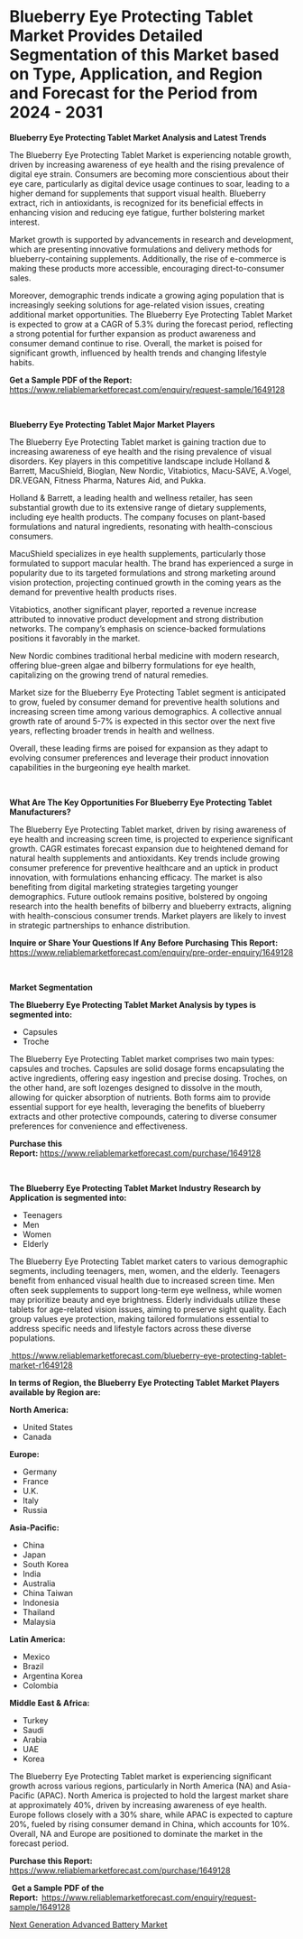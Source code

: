 <p><h1>Blueberry Eye Protecting Tablet Market Provides Detailed Segmentation of this Market based on Type, Application, and Region and Forecast for the Period from 2024 - 2031</h1></p><p><strong>Blueberry Eye Protecting Tablet Market Analysis and Latest Trends</strong></p>
<p><p>The Blueberry Eye Protecting Tablet Market is experiencing notable growth, driven by increasing awareness of eye health and the rising prevalence of digital eye strain. Consumers are becoming more conscientious about their eye care, particularly as digital device usage continues to soar, leading to a higher demand for supplements that support visual health. Blueberry extract, rich in antioxidants, is recognized for its beneficial effects in enhancing vision and reducing eye fatigue, further bolstering market interest.</p><p>Market growth is supported by advancements in research and development, which are presenting innovative formulations and delivery methods for blueberry-containing supplements. Additionally, the rise of e-commerce is making these products more accessible, encouraging direct-to-consumer sales. </p><p>Moreover, demographic trends indicate a growing aging population that is increasingly seeking solutions for age-related vision issues, creating additional market opportunities. The Blueberry Eye Protecting Tablet Market is expected to grow at a CAGR of 5.3% during the forecast period, reflecting a strong potential for further expansion as product awareness and consumer demand continue to rise. Overall, the market is poised for significant growth, influenced by health trends and changing lifestyle habits.</p></p>
<p><strong>Get a Sample PDF of the Report:&nbsp;</strong> <a href="https://www.reliablemarketforecast.com/enquiry/request-sample/1649128?utm_campaign=1903&utm_medium=2&utm_source=Github&utm_content=ia&utm_term=29122024&utm_id=blueberry-eye-protecting-tablet">https://www.reliablemarketforecast.com/enquiry/request-sample/1649128</a></p>
<p>&nbsp;</p>
<p><strong>Blueberry Eye Protecting Tablet Major Market Players</strong></p>
<p><p>The Blueberry Eye Protecting Tablet market is gaining traction due to increasing awareness of eye health and the rising prevalence of visual disorders. Key players in this competitive landscape include Holland & Barrett, MacuShield, Bioglan, New Nordic, Vitabiotics, Macu-SAVE, A.Vogel, DR.VEGAN, Fitness Pharma, Natures Aid, and Pukka.</p><p>Holland & Barrett, a leading health and wellness retailer, has seen substantial growth due to its extensive range of dietary supplements, including eye health products. The company focuses on plant-based formulations and natural ingredients, resonating with health-conscious consumers. </p><p>MacuShield specializes in eye health supplements, particularly those formulated to support macular health. The brand has experienced a surge in popularity due to its targeted formulations and strong marketing around vision protection, projecting continued growth in the coming years as the demand for preventive health products rises.</p><p>Vitabiotics, another significant player, reported a revenue increase attributed to innovative product development and strong distribution networks. The company’s emphasis on science-backed formulations positions it favorably in the market.</p><p>New Nordic combines traditional herbal medicine with modern research, offering blue-green algae and bilberry formulations for eye health, capitalizing on the growing trend of natural remedies. </p><p>Market size for the Blueberry Eye Protecting Tablet segment is anticipated to grow, fueled by consumer demand for preventive health solutions and increasing screen time among various demographics. A collective annual growth rate of around 5-7% is expected in this sector over the next five years, reflecting broader trends in health and wellness. </p><p>Overall, these leading firms are poised for expansion as they adapt to evolving consumer preferences and leverage their product innovation capabilities in the burgeoning eye health market.</p></p>
<p>&nbsp;</p>
<p><strong>What Are The Key Opportunities For Blueberry Eye Protecting Tablet Manufacturers?</strong></p>
<p><p>The Blueberry Eye Protecting Tablet market, driven by rising awareness of eye health and increasing screen time, is projected to experience significant growth. CAGR estimates forecast expansion due to heightened demand for natural health supplements and antioxidants. Key trends include growing consumer preference for preventive healthcare and an uptick in product innovation, with formulations enhancing efficacy. The market is also benefiting from digital marketing strategies targeting younger demographics. Future outlook remains positive, bolstered by ongoing research into the health benefits of bilberry and blueberry extracts, aligning with health-conscious consumer trends. Market players are likely to invest in strategic partnerships to enhance distribution.</p></p>
<p><strong>Inquire or Share Your Questions If Any Before Purchasing This Report:</strong> <a href="https://www.reliablemarketforecast.com/enquiry/pre-order-enquiry/1649128?utm_campaign=1903&utm_medium=2&utm_source=Github&utm_content=ia&utm_term=29122024&utm_id=blueberry-eye-protecting-tablet">https://www.reliablemarketforecast.com/enquiry/pre-order-enquiry/1649128</a></p>
<p>&nbsp;</p>
<p><strong>Market Segmentation</strong></p>
<p><strong>The Blueberry Eye Protecting Tablet Market Analysis by types is segmented into:</strong></p>
<p><ul><li>Capsules</li><li>Troche</li></ul></p>
<p><p>The Blueberry Eye Protecting Tablet market comprises two main types: capsules and troches. Capsules are solid dosage forms encapsulating the active ingredients, offering easy ingestion and precise dosing. Troches, on the other hand, are soft lozenges designed to dissolve in the mouth, allowing for quicker absorption of nutrients. Both forms aim to provide essential support for eye health, leveraging the benefits of blueberry extracts and other protective compounds, catering to diverse consumer preferences for convenience and effectiveness.</p></p>
<p><strong>Purchase this Report:&nbsp;</strong><a href="https://www.reliablemarketforecast.com/purchase/1649128?utm_campaign=1903&utm_medium=2&utm_source=Github&utm_content=ia&utm_term=29122024&utm_id=blueberry-eye-protecting-tablet">https://www.reliablemarketforecast.com/purchase/1649128</a></p>
<p>&nbsp;</p>
<p><strong>The Blueberry Eye Protecting Tablet Market Industry Research by Application is segmented into:</strong></p>
<p><ul><li>Teenagers</li><li>Men</li><li>Women</li><li>Elderly</li></ul></p>
<p><p>The Blueberry Eye Protecting Tablet market caters to various demographic segments, including teenagers, men, women, and the elderly. Teenagers benefit from enhanced visual health due to increased screen time. Men often seek supplements to support long-term eye wellness, while women may prioritize beauty and eye brightness. Elderly individuals utilize these tablets for age-related vision issues, aiming to preserve sight quality. Each group values eye protection, making tailored formulations essential to address specific needs and lifestyle factors across these diverse populations.</p></p>
<p><a href="https://www.reliablemarketforecast.com/blueberry-eye-protecting-tablet-market-r1649128?utm_campaign=1903&utm_medium=2&utm_source=Github&utm_content=ia&utm_term=29122024&utm_id=blueberry-eye-protecting-tablet">&nbsp;https://www.reliablemarketforecast.com/blueberry-eye-protecting-tablet-market-r1649128</a></p>
<p><strong>In terms of Region, the Blueberry Eye Protecting Tablet Market Players available by Region are:</strong></p>
<p>
    <p> <strong> North America: </strong>
        <ul>
            <li>United States</li>
            <li>Canada</li>
        </ul>
        </p> 
    <p> <strong> Europe: </strong>
        <ul>
            <li>Germany</li>
            <li>France</li>
            <li>U.K.</li>
            <li>Italy</li>
            <li>Russia</li>
        </ul>
        </p> 
    <p> <strong> Asia-Pacific: </strong>
        <ul>
            <li>China</li>
            <li>Japan</li>
            <li>South Korea</li>
            <li>India</li>
            <li>Australia</li>
            <li>China Taiwan</li>
            <li>Indonesia</li>
            <li>Thailand</li>
            <li>Malaysia</li>
        </ul>
        </p> 
    <p> <strong> Latin America: </strong>
        <ul>
            <li>Mexico</li>
            <li>Brazil</li>
            <li>Argentina Korea</li>
            <li>Colombia</li>
        </ul>
        </p> 
    <p> <strong> Middle East & Africa: </strong>
        <ul>
            <li>Turkey</li>
            <li>Saudi</li>
            <li>Arabia</li>
            <li>UAE</li>
            <li>Korea</li>
        </ul>
    </p>
    </p>
<p><p>The Blueberry Eye Protecting Tablet market is experiencing significant growth across various regions, particularly in North America (NA) and Asia-Pacific (APAC). North America is projected to hold the largest market share at approximately 40%, driven by increasing awareness of eye health. Europe follows closely with a 30% share, while APAC is expected to capture 20%, fueled by rising consumer demand in China, which accounts for 10%. Overall, NA and Europe are positioned to dominate the market in the forecast period.</p></p>
<p><strong>Purchase this Report: </strong><a href="https://www.reliablemarketforecast.com/purchase/1649128?utm_campaign=1903&utm_medium=2&utm_source=Github&utm_content=ia&utm_term=29122024&utm_id=blueberry-eye-protecting-tablet">https://www.reliablemarketforecast.com/purchase/1649128</a></p>
<p>&nbsp;<strong>Get a Sample PDF of the Report:&nbsp;&nbsp;</strong><a href="https://www.reliablemarketforecast.com/enquiry/request-sample/1649128?utm_campaign=1903&utm_medium=2&utm_source=Github&utm_content=ia&utm_term=29122024&utm_id=blueberry-eye-protecting-tablet">https://www.reliablemarketforecast.com/enquiry/request-sample/1649128</a></p>
<p><strong></strong></p>
<p><p><a href="https://github.com/ashepherd82/Market-Research-Report-List-6/blob/main/next-generation-advanced-battery-market.md?utm_campaign=1903&utm_medium=2&utm_source=Github&utm_content=ia&utm_term=29122024&utm_id=blueberry-eye-protecting-tablet">Next Generation Advanced Battery Market</a></p></p>